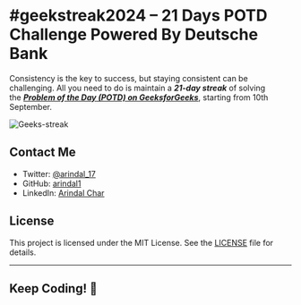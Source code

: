 # #geekstreak2024 – 21 Days POTD Challenge Powered By Deutsche Bank

Consistency is the key to success, but staying consistent can be challenging. All you need to do is maintain a ***21-day streak*** of solving the ***[Problem of the Day (POTD) on GeeksforGeeks](https://www.geeksforgeeks.org/problem-of-the-day)***, starting from 10th September.

![Geeks-streak](https://media.geeksforgeeks.org/wp-content/uploads/20240909160617/Geeks-streak.png)

<!--
## Rules

It’s as easy as it sounds! If you’re ready to take on the #geekstreak2024 challenge, here’s what you need to do:

- Solve the ***POTD on GeeksforGeeks*** Practice each day.
- Take a screenshot of each solved problem.
- Post the screenshot on X (formerly Twitter) or LinkedIn using the hashtags ***#geekstreak2024*** and ****#deutschebank****. Don’t forget to tag the official channels of both Geeksforgeeks and DeutscheBank along with your screenshot of the solved problem.
- Here are the official links to the handles- 

| GeeksforGeeks                                                              | Deutsche Bank                                                               |
| -------------------------------------------------------------------------- | --------------------------------------------------------------------------- |
| [***GfG X Handle***](https://x.com/geeksforgeeks)                          | [***DB X Handle***](https://x.com/DeutscheBank)                             |
| [***GfG LinkedIn Handle***](https://in.linkedin.com/company/geeksforgeeks) | [***DB LinkedIn Handle***](https://www.linkedin.com/company/deutsche-bank/) |

- Repeat this for 21 consecutive days without missing a day. Keep all your screenshots for verification.
- On the 21st day, write a post on X or LinkedIn using the hashtags #geekstreak2024 and #deutschebank, and tag both @geeksforgeeks and @DeutscheBank, answering the question: “***How has this 21-day POTD streak powered by Deutsche Bank helped you?***”

-->

## Contact Me

- Twitter: [@arindal_17](https://twitter.com/arindal_17)
- GitHub: [arindal1](https://github.com/arindal1)
- LinkedIn: [Arindal Char](https://www.linkedin.com/in/arindalchar)

## License

This project is licensed under the MIT License. See the [LICENSE](LICENSE) file for details.

---

## Keep Coding! 🚀